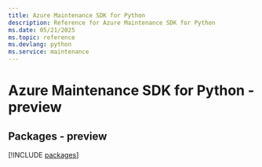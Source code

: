 ```yaml
---
title: Azure Maintenance SDK for Python
description: Reference for Azure Maintenance SDK for Python
ms.date: 05/21/2025
ms.topic: reference
ms.devlang: python
ms.service: maintenance
---
```

# Azure Maintenance SDK for Python - preview
## Packages - preview
[!INCLUDE [packages](maintenance-index.md)]